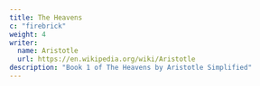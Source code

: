 ```yaml
---
title: The Heavens
c: "firebrick"
weight: 4
writer:
  name: Aristotle
  url: https://en.wikipedia.org/wiki/Aristotle
description: "Book 1 of The Heavens by Aristotle Simplified"
---
```

